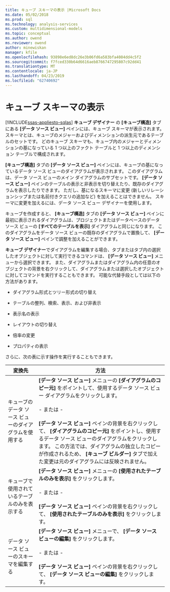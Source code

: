 ```yaml
---
title: キューブ スキーマの表示 |Microsoft Docs
ms.date: 05/02/2018
ms.prod: sql
ms.technology: analysis-services
ms.custom: multidimensional-models
ms.topic: conceptual
ms.author: owend
ms.reviewer: owend
author: minewiskan
manager: kfile
ms.openlocfilehash: 93898e6ed8dc26e3b06fd6a583bfa4084dd4c5f2
ms.sourcegitcommit: f7fced330b64d6616aeb8766747295807c92dd41
ms.translationtype: MT
ms.contentlocale: ja-JP
ms.lasthandoff: 04/23/2019
ms.locfileid: "62740692"
---
```

# <a name="view-the-cube-schema"></a>キューブ スキーマの表示
[!INCLUDE[ssas-appliesto-sqlas](../../includes/ssas-appliesto-sqlas.md)]
  **キューブ デザイナー** の **[キューブ構造]** タブにある **[データ ソース ビュー]** ペインには、キューブ スキーマが表示されます。 スキーマとは、キューブのメジャーおよびディメンションの派生元であるテーブルのセットです。 どのキューブ スキーマも、キューブ内のメジャーとディメンションの基になっている 1 つ以上のファクト テーブルと 1 つ以上のディメンション テーブルで構成されます。  
  
 **[キューブ構造]** タブの **[データ ソース ビュー]** ペインには、キューブの基になっているデータ ソース ビューのダイアグラムが表示されます。 このダイアグラムは、データ ソース ビューのメイン ダイアグラムのサブセットです。 **[データ ソース ビュー]** ペインのテーブルの表示と非表示を切り替えたり、既存のダイアグラムを表示したりできます。 ただし、基になるスキーマに変更 (新しいリレーションシップまたは名前付きクエリの追加など) を加えることはできません。 スキーマに変更を加えるには、データ ソース ビュー デザイナーを使用します。  
  
 キューブを作成すると、 **[キューブ構造]** タブの **[データ ソース ビュー]** ペインに最初に表示されるダイアグラムは、プロジェクトまたはデータベースのデータ ソース ビューの **[すべてのテーブルを表示]** ダイアグラムと同じになります。 このダイアグラムをデータ ソース ビューの既存のダイアグラムで置換して、 **[データ ソース ビュー]** ペインで調整を加えることができます。  
  
 **キューブ デザイナー**でダイアグラムを編集する場合、タブまたはタブ内の選択したオブジェクトに対して実行できるコマンドは、 **[データ ソース ビュー]** メニューから選択できます。 また、ダイアグラムまたはダイアグラム内の任意のオブジェクトの背景を右クリックして、ダイアグラムまたは選択したオブジェクトに対してコマンドを実行することもできます。 可能な代替手段としては以下の方法があります。  
  
-   ダイアグラム形式とツリー形式の切り替え  
  
-   テーブルの整列、検索、表示、および非表示  
  
-   表示名の表示  
  
-   レイアウトの切り替え  
  
-   倍率の変更  
  
-   プロパティの表示  
  
 さらに、次の表に示す操作を実行することもできます。  
  
|変換先|方法|  
|--------|-------------|  
|キューブのデータ ソース ビューのダイアグラムを使用する|**[データ ソース ビュー]** メニューの **[ダイアグラムのコピー元]** をポイントして、使用するデータ ソース ビュー ダイアグラムをクリックします。<br /><br /> - または -<br /><br /> **[データ ソース ビュー]** ペインの背景を右クリックして、 **[ダイアグラムのコピー元]** をポイントし、使用するデータ ソース ビューのダイアグラムをクリックします。 この方法では、ダイアグラムの独立したコピーが作成されるため、 **[キューブ ビルダー]** タブで加えた変更は元のダイアグラムには反映されません。|  
|キューブで使用されているテーブルのみを表示する|**[データ ソース ビュー]** メニューの **[使用されたテーブルのみを表示]** をクリックします。<br /><br /> - または -<br /><br /> **[データ ソース ビュー]** ペインの背景を右クリックして、 **[使用されたテーブルのみを表示]** をクリックします。|  
|データ ソース ビューのスキーマを編集する|**[データ ソース ビュー]** メニューで、 **[データ ソース ビューの編集]** をクリックします。<br /><br /> - または -<br /><br /> **[データ ソース ビュー]** ペインの背景を右クリックして、 **[データ ソース ビューの編集]** をクリックします。|  
  
  
